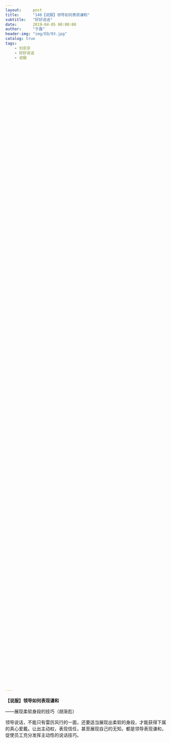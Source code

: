```yaml
---
layout:     post
title:      "140【说服】领导如何表现谦和"
subtitle:   "好好说话"
date:       2019-04-05 00:00:00
author:     "于磊"
header-img: "img/EQ/03.jpg"
catalog: true
tags:
    - 刘京京
    - 好好说话
    - 说服












































































































































---
```


**【说服】领导如何表现谦和**

——展现柔软身段的技巧（胡渐彪）

 

领导说话，不能只有雷厉风行的一面，还要适当展现出柔软的身段，才能获得下属的真心爱戴。让出主动权，表现信任，甚至展现自己的无知，都是领导表现谦和，促使员工充分发挥主动性的说话技巧。

